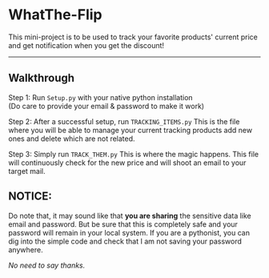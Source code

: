 # WhatThe-Flip
This mini-project is to be used to track your favorite products' current price and get notification when you get the discount!
____

## Walkthrough

Step 1: Run `Setup.py` with your native python installation  
	(Do care to provide your email & password to make it work)

Step 2: After a successful setup, run `TRACKING_ITEMS.py`
	This is the file where you will be able to manage your current tracking products
	add new ones and delete which are not related.

Step 3: Simply run `TRACK_THEM.py`
	This is where the magic happens. This file will continuously check for the new
	price and will shoot an email to your target mail.

## NOTICE:

Do note that, it may sound like that **you are sharing** the sensitive data like email and password. But be sure that this is completely safe and your password will remain in your local system. If you are a pythonist, you can dig into the simple code and check that I am not saving your password anywhere.


*No need to say thanks.*
